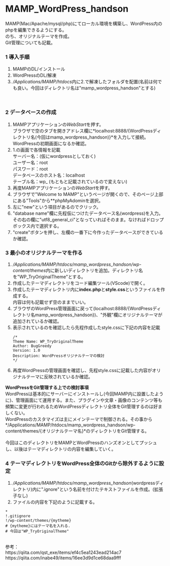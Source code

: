 # MAMP_WordPress_handson
MAMP(Mac/Apache/mysql/php)にてローカル環境を構築し、WordPress内のphpを編集できるようにする。</br>
のち、オリジナルテーマを作成。</br>
Git管理についても記載。</br>

### 1 導入手順
1. MAMPのDL/インストール
2. WordPressのDL/解凍
3. */Applications/MAMP/htdocs*内に2.で解凍したフォルダを配置(名前は何でも良い。今回はディレクトリ名は"mamp_wordpress_handson"とする)</br>
</br>

### 2 データベースの作成
1. MAMPアプリケーションの*WebStart*を押す。</br>
   ブラウザで空のタブを開きアドレス欄に*localhost:8888/{WordPressディレクトリ名(今回はmamp_wordpress_handson)}*を入力して接続。WordPressの初期画面になるか確認。</br>
2. 1.の画面で各情報を記載</br>
   サーバー名：(仮にwordpressとしておく)</br>
   ユーザー名：root</br>
   パスワード：root</br>
   データベースのホスト名：localhost</br>
   テーブル名：wp_ (もともと記載されているので変えない)</br>
3. 再度MAMPアプリケーションの*WebStart*を押す。
4. ブラウザで"Welcome to MAMP"というページが開くので、そのページ上部にある"Tools"から**phpMyAdominを選択。
5. 左に"new"という項目があるのでクリック。
6. "database name"欄に先程仮につけたデータベース名(wordpress)を入力。</br>
   その右の欄に"utf8_general_ci"となっていればそのまま。なければドロップボックス内で選択する。
7. "create"ボタンを押し、左欄の一番下に今作ったデータベースができているか確認。

### 3 最小のオリジナルテーマを作る
1. */Applications/MAMP/htdocs/mamp_wordpress_handson/wp-content/themes*内に新しいディレクトリを追加。ディレクトリ名を"WP_TryOriginalTheme"とする。
2. 作成したテーマディレクトリをコード編集ツール(VScode)で開く。
3. 作成したテーマディレクトリ内に**index.php**と**style.css**というファイルを作成する。</br>
   内容は何も記載せず空のままでいい。
4. ブラウザのWordPress管理画面に戻って(localhost:8888/{WordPressディレクトリ名mamp_wordpress_handson})、"外観"欄にオリジナルテーマが追加されているか確認。
5. 表示されているのを確認したら先程作成したstyle.cssに下記の内容を記載</br>
   ```
   /*
   Theme Name: WP_TryOriginalTheme
   Author: BugGreedy
   Version: 1.0
   Description: WordPressオリジナルテーマの検討
   */
   ```
6. 再度WordPressの管理画面を確認し、先程style.cssに記載した内容がオリジナルテーマに反映されているか確認。</br>

**WordPressをGit管理する上での検討事項**</br>
WordPressは基本的にサーバーにインストールし(今回MAMP内に設置したように)、管理画面にて運用する。また、プラグインや文章・画像のコンテンツ等も頻繁に変更が行われるためWordPressディレクトリ全体をGit管理するのは好ましくない。</br>
WordPressのカスタマイズは主にメインテーマで制御される。その事から*/Applications/MAMP/htdocs/mamp_wordpress_handson/wp-content/themes/{オリジナルテーマ名}*のディレクトリをGit管理する。</br>
</br>
今回はこのディレクトリをMAMPとWordPressのハンズオンとしてプッシュし、以後はテーマディレクトリの内容を編集していく。</br>

### 4 テーマディレクトリをWordPress全体のGitから除外するように設定
1. */Applications/MAMP/htdocs/mamp_wordpress_handson*(wordpressディレクトリ)内に".ignore"という名前を付けたテキストファイルを作成。(拡張子なし)
2. ファイルの内容を下記のように記載する。
```
*
!.gitignore
!/wp-content/themes/{mytheme} 
# {mytheme}にはテーマ名を入れる.
# 今回は"WP_TryOriginalTheme"
```
</br>
参考：</br>
https://qiita.com/qst_exe/items/ef4c5ea1243ead214ac7</br>
https://qiita.com/inabe49/items/16ee3d9d1ce68daa9fff</br>